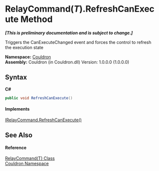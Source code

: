 # RelayCommand(*T*).RefreshCanExecute Method 
 _**\[This is preliminary documentation and is subject to change.\]**_

Triggers the CanExecuteChanged event and forces the control to refresh the execution state

**Namespace:**&nbsp;<a href="N_Couldron">Couldron</a><br />**Assembly:**&nbsp;Couldron (in Couldron.dll) Version: 1.0.0.0 (1.0.0.0)

## Syntax

**C#**<br />
``` C#
public void RefreshCanExecute()
```


#### Implements
<a href="M_Couldron_IRelayCommand_RefreshCanExecute">IRelayCommand.RefreshCanExecute()</a><br />

## See Also


#### Reference
<a href="T_Couldron_RelayCommand_1">RelayCommand(T) Class</a><br /><a href="N_Couldron">Couldron Namespace</a><br />